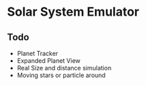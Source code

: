# Solar System Emulator

## Todo
- Planet Tracker
- Expanded Planet View
- Real Size and distance simulation
- Moving stars or particle around 